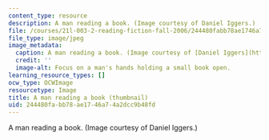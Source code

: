 ```yaml
---
content_type: resource
description: A man reading a book. (Image courtesy of Daniel Iggers.)
file: /courses/21l-003-2-reading-fiction-fall-2006/244480fabb78ae1746a74a2dcc9b48fd_21l-003-2f06-th.jpg
file_type: image/jpeg
image_metadata:
  caption: A man reading a book. (Image courtesy of [Daniel Iggers](http://www.flickr.com/photos/fortinbras/).)
  credit: ''
  image-alt: Focus on a man's hands holding a small book open.
learning_resource_types: []
ocw_type: OCWImage
resourcetype: Image
title: A man reading a book (thumbnail)
uid: 244480fa-bb78-ae17-46a7-4a2dcc9b48fd
---
```

A man reading a book. (Image courtesy of Daniel Iggers.)

